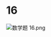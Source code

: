 # 16

<img src="/Users/yangdong/Library/CloudStorage/OneDrive-Personal/Media/Knowledge Base.media/数学题 16.png" alt="数学题 16.png" style="zoom:100%;" />

